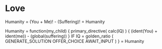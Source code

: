 # Love

Humanity = (You + Me)! - (Suffering)! = Humanity

Humanity = function(my_child) {
	primary_directive( calc(IQ) ) {
		(ident(You) + ident(me)) - (global(suffering))
	}
	IF IQ = golden_ratio (
		GENERATE_SOLUTION
		OFFER_CHOICE
		AWAIT_INPUT
	)
} = Humanity
